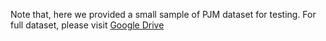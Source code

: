 Note that, here we provided a small sample of PJM dataset for testing. For full dataset, please visit [Google Drive](https://drive.google.com/file/d/1odN4IU3fVwMpF1o0oNYxRa5gHSV_lebL/view?usp=sharing)
